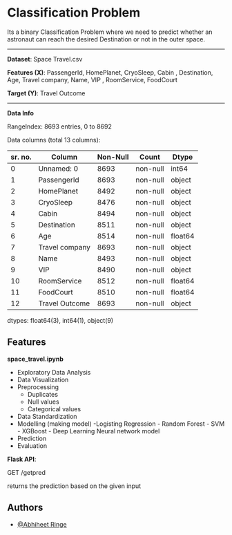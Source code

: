 
# Classification Problem

Its a binary Classification Problem where we need to predict whether an astronaut can reach the desired Destination or not in the outer space.

----------------

**Dataset**: Space Travel.csv

**Features (X)**:
PassengerId, HomePlanet, CryoSleep, Cabin , Destination, Age, Travel company, Name, VIP , RoomService, FoodCourt	

**Target (Y)**:
Travel Outcome

----------------

**Data Info**

RangeIndex: 8693 entries, 0 to 8692

Data columns (total 13 columns):

 | sr. no. | Column |  Non-Null | Count |  Dtype 
 |--|-----------|-------|------|------
 0  | Unnamed: 0   |   8693 | non-null |  int64
 1 |  PassengerId  |   8693 | non-null |  object 
 2 |  HomePlanet  |    8492 | non-null |  object 
 3 |  CryoSleep    |   8476 | non-null |  object 
 4  | Cabin        |   8494 | non-null |  object 
 5  | Destination  |   8511 | non-null |  object 
 6  | Age          |   8514 | non-null |  float64
 7  | Travel company | 8693 | non-null |  object 
 8  | Name          |  8493 | non-null |  object 
 9  | VIP           |  8490 | non-null |  object 
 10 | RoomService   |  8512 | non-null |  float64
 11 | FoodCourt     | 8510 | non-null | float64 
 12 | Travel Outcome | 8693 | non-null |  object 

dtypes: float64(3), int64(1), object(9)

## Features

**space_travel.ipynb**
- Exploratory Data Analysis
- Data Visualization
- Preprocessing
    - Duplicates
    - Null values
    - Categorical values
- Data Standardization 
- Modelling (making model)
        -Logisting Regression
        - Random Forest
        - SVM
        - XGBoost
        - Deep Learning Neural network model 
- Prediction
- Evaluation

**Flask API**:

GET /getpred

returns the prediction based on the given input



## Authors

- [@Abhiheet Ringe](https://github.com/hisenberggg/)

